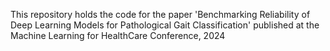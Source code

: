 This repository holds the code for the paper 'Benchmarking Reliability of Deep Learning Models for Pathological Gait Classification' published at the Machine Learning for HealthCare Conference, 2024
